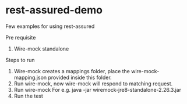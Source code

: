 # rest-assured-demo
Few examples for using rest-assured

Pre requisite
1. Wire-mock standalone

Steps to run
1. Wire-mock creates a mappings folder, place the wire-mock-mapping.json provided inside this folder.
2. Run wire-mock, now wire-mock will respond to matching request.
3. Run wire-mock For e.g. java -jar wiremock-jre8-standalone-2.26.3.jar
4. Run the test